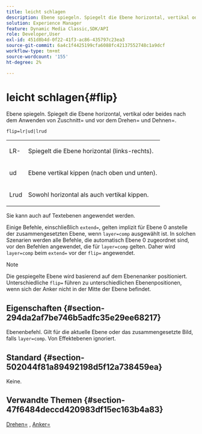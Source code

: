 ```yaml
---
title: leicht schlagen
description: Ebene spiegeln. Spiegelt die Ebene horizontal, vertikal oder beides nach dem Anwenden von Zuschnitt= und vor dem Drehen= und Dehnen=.
solution: Experience Manager
feature: Dynamic Media Classic,SDK/API
role: Developer,User
exl-id: 451d8b4d-0f22-41f3-ac86-435797c23ea3
source-git-commit: 6a4c1f4425199cfa6088fc42137552748c1a9dcf
workflow-type: tm+mt
source-wordcount: '155'
ht-degree: 2%

---
```


# leicht schlagen{#flip}

Ebene spiegeln. Spiegelt die Ebene horizontal, vertikal oder beides nach dem Anwenden von Zuschnitt= und vor dem Drehen= und Dehnen=.

`flip=lr|ud|lrud`

<table id="simpletable_072CA0E24B7146D48AEFD70E51E849C2"> 
 <tr class="strow"> 
  <td class="stentry"> <p> <span class="codeph"> LR-</span> </p> </td> 
  <td class="stentry"> <p>Spiegelt die Ebene horizontal (links-rechts). </p> </td> 
 </tr> 
 <tr class="strow"> 
  <td class="stentry"> <p> <span class="codeph"> ud </span> </p> </td> 
  <td class="stentry"> <p>Ebene vertikal kippen (nach oben und unten). </p> </td> 
 </tr> 
 <tr class="strow"> 
  <td class="stentry"> <p> <span class="codeph"> Lrud </span> </p> </td> 
  <td class="stentry"> <p>Sowohl horizontal als auch vertikal kippen. </p> </td> 
 </tr> 
</table>

Sie kann auch auf Textebenen angewendet werden.

Einige Befehle, einschließlich `extend=`, gelten implizit für Ebene 0 anstelle der zusammengesetzten Ebene, wenn `layer=comp` ausgewählt ist. In solchen Szenarien werden alle Befehle, die automatisch Ebene 0 zugeordnet sind, vor den Befehlen angewendet, die für `layer=comp` gelten. Daher wird `layer=comp` beim `extend=` vor der `flip=` angewendet.

>[!NOTE]
>
>Die gespiegelte Ebene wird basierend auf dem Ebenenanker positioniert. Unterschiedliche `flip=` führen zu unterschiedlichen Ebenenpositionen, wenn sich der Anker nicht in der Mitte der Ebene befindet.

## Eigenschaften {#section-294da2af7be746b5adfc35e29ee68217}

Ebenenbefehl. Gilt für die aktuelle Ebene oder das zusammengesetzte Bild, falls `layer=comp`. Von Effektebenen ignoriert.

## Standard {#section-502044f81a89492198d5f12a738459ea}

Keine.

## Verwandte Themen {#section-47f6484deccd420983df15ec163b4a83}

[Drehen=](../../../../../is-api/http-ref/image-serving-api-ref/c-http-protocol-reference/c-command-reference/r-rotate.md#reference-12abb086635546ec9ec2e1a793dc1096) , [Anker=](../../../../../is-api/http-ref/image-serving-api-ref/c-http-protocol-reference/c-command-reference/r-anchor.md#reference-6661e548ab284b82828d8d94c8ddeb7c)
